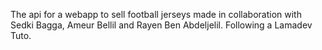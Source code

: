 The api for a webapp to sell football jerseys made in collaboration with Sedki Bagga, Ameur Bellil and Rayen Ben Abdeljelil. Following a Lamadev Tuto.
